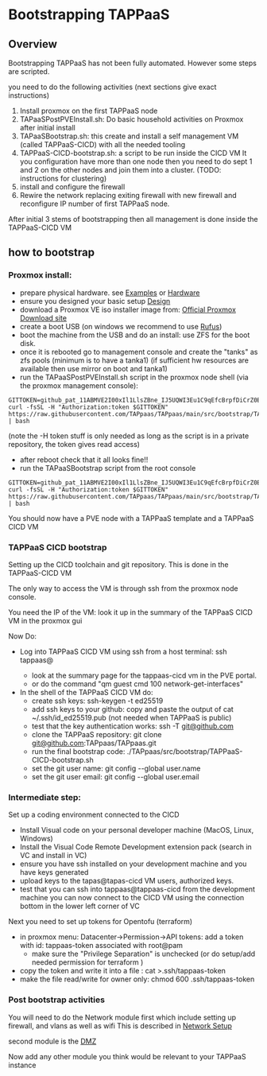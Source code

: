 
# Bootstrapping TAPPaaS

## Overview

Bootstrapping TAPPaaS has not been fully automated. However some steps are scripted.

you need to do the following activities (next sections give exact instructions)

1) Install proxmox on the first TAPPaaS node
2) TAPaaSPostPVEInstall.sh: Do basic household activities on Proxmox after initial install
3) TAPaaSBootstrap.sh: this create and install a self management VM (called TAPPaaS-CICD) with all the needed tooling
4) TAPPaaS-CICD-bootstrap.sh: a script to be run inside the CICD VM
It you configuration have more than one node then you need to do sept 1 and 2 on the other nodes and join them into a cluster. (TODO: instructions for clustering)
5) install and configure the firewall
6) Rewire the network replacing exiting firewall with new firewall and reconfigure IP number of first TAPPaaS node.

After initial 3 stems of bootstrapping then all management is done inside the TAPPaaS-CICD VM

## how to bootstrap

### Proxmox install:

- prepare physical hardware. see [Examples](../../Documentation/Examples/README.md) or [Hardware](../../Documentation/Architecture/Hardware.md)
- ensure you designed your basic setup [Design](../../Documentation/Installation/README.md)
- download a Proxmox VE iso installer image from: [Official Proxmox Download site](https://www.proxmox.com/en/downloads)
- create a boot USB (on windows we recommend to use [Rufus](https://rufus.ie/en/))
- boot the machine from the USB and do an install: use ZFS for the boot disk.
- once it is rebooted go to management console and create the "tanks" as zfs pools (minimum is to have a tanka1)
(if sufficient hw resources are available then use mirror on boot and tanka1)
- run the TAPaaSPostPVEInstall.sh script in the proxmox node shell (via the proxmox management console):
```
GITTOKEN=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
curl -fsSL -H "Authorization:token $GITTOKEN" https://raw.githubusercontent.com/TAPpaas/TAPpaas/main/src/bootstrap/TAPPaaSPostPVEInstall.sh | bash
```
(note the -H token stuff is only needed as long as the script is in a private repository, the token gives read access)

- after reboot check that it all looks fine!!
- run the TAPaaSBootstrap script from the root console
```
GITTOKEN=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
curl -fsSL -H "Authorization:token $GITTOKEN" https://raw.githubusercontent.com/TAPpaas/TAPpaas/main/src/bootstrap/TAPPaaSBootstrap.sh | bash
```
You should now have a PVE node with a TAPPaaS template and a TAPPaaS CICD VM

### TAPPaaS CICD bootstrap

Setting up the CICD toolchain and git repository. This is done in the TAPPaaS-CICD VM

The only way to access the VM is through ssh from the proxmox node console.

You need the IP of the VM: look it up in the summary of the TAPPaaS CICD VM in the proxmox gui

Now Do:

- Log into TAPPaaS CICD VM using ssh from a host terminal: ssh tappaas@<insert ip of CICD VM>
  - look at the summary page for the tappaas-cicd vm in the PVE portal. 
  - or do the command "qm guest cmd 100 network-get-interfaces"
- In the shell of the TAPPaaS CICD VM do:
  - create ssh keys: ssh-keygen -t ed25519
  - add ssh keys to your github: copy and paste the output of cat ~/.ssh/id_ed25519.pub (not needed when TAPPaaS is public)
  - test that the key authentication works: ssh -T git@github.com
  - clone the TAPPaaS repository: git clone git@github.com:TAPpaas/TAPpaas.git
  - run the final bootstrap code: ./TAPpaas/src/bootstrap/TAPPaaS-CICD-bootstrap.sh
  - set the git user name: git config --global user.name <your name> 
  - set the git user email: git config --global user.email <your email>

### Intermediate step:

Set up a coding environment connected to the CICD

- Install Visual code on your personal developer machine (MacOS, Linux, Windows)
- Install the Visual Code Remote Development extension pack (search in VC and install in VC)
- ensure you have ssh installed on your development machine and you have keys generated
- upload keys to the tapas@tapas-cicd VM users, authorized keys.
- test that you can ssh into tappaas@tappaas-cicd from the development machine
you can now connect to the CICD VM using the connection bottom in the lower left corner of VC

Next you need to set up tokens for Opentofu (terraform)
- in proxmox menu: Datacenter->Permission->API tokens: add a token with id: tappaas-token associated with root@pam
  - make sure the "Privilege Separation" is unchecked (or do setup/add needed permission for terraform )
- copy the token and write it into a file : cat >.ssh/tappaas-token
- make the file read/write for owner only: chmod 600 .ssh/tappaas-token

### Post bootstrap activities


You will need to do the Network module first which include setting up firewall, and vlans as well as wifi
This is described in [Network Setup](../modules/Network/README.md)

second module is the [DMZ](../modules/DMZ/README.md)

Now add any other module you think would be relevant to your TAPPaaS instance


